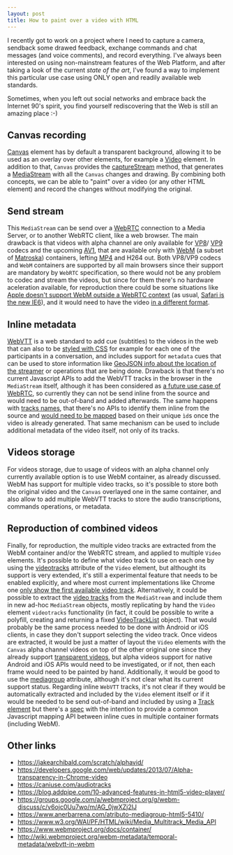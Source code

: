 ```yaml
---
layout: post
title: How to paint over a video with HTML
---
```


I recently got to work on a project where I need to capture a camera, sendback
some drawed feedback, exchange commands and chat messages (and voice comments),
and record everything. I've always been interested on using non-mainstream
features of the Web Platform, and after taking a look of the current
*state of the art*, I've found a way to implement this particular use case using
ONLY open and readily available web standards.

Sometimes, when you left out social networks and embrace back the Internet 90's
spirit, you find yourself rediscovering that the Web is still an amazing place
:-)

## Canvas recording

[Canvas](https://developer.mozilla.org/en-US/docs/Web/HTML/Element/canvas)
element has by default a transparent background, allowing it to be used as an
overlay over other elements, for example a
[Video](https://developer.mozilla.org/en-US/docs/Web/HTML/Element/video)
element. In addition to that, `Canvas` provides the
[captureStream](https://developer.mozilla.org/en-US/docs/Web/API/HTMLCanvasElement/captureStream)
method, that generates a
[MediaStream](https://developer.mozilla.org/en-US/docs/Web/API/MediaStream) with
all the `Canvas` changes and drawing. By combining both concepts, we can be able
to "paint" over a video (or any other HTML element) and record the changes
without modifying the original.

## Send stream

This `MediaStream` can be send over a [WebRTC](https://webrtc.org/) connection
to a Media Server, or to another WebRTC client, like a web browser. The main
drawback is that videos with alpha channel are only available for
[VP8](http://tools.ietf.org/html/rfc6386)/
[VP9](https://www.webmproject.org/vp9) codecs and the upcoming
[AV1](https://aomedia.org/av1-features/), that are available only with
[WebM](https://www.webmproject.org/) (a subset of
[Matroska](https://www.matroska.org)) containers, lefting
[MP4](https://stackoverflow.com/a/55157224/586382) and H264 out. Both VP8/VP9
codecs and `WebM` containers are supported by all main browsers since their
support are mandatory by `WebRTC` specification, so there would not be any
problem to codec and stream the videos, but since for them there's no hardware
aceleration available, for reproduction there could be some situations like
[Apple doesn't support WebM outside a WebRTC context](https://caniuse.com/webm)
(as usual, [Safari is the new IE6](https://www.safari-is-the-new-ie.com/)), and
it would need to have the video
[in a different format](https://stackoverflow.com/a/63607750/586382).

## Inline metadata

[WebVTT](https://www.w3.org/TR/webvtt1/) is a web standard to add cue
(subtitles) to the videos in the web that can also to be
[styled with CSS](https://developer.mozilla.org/en-US/docs/Web/Guide/Audio_and_video_delivery/Adding_captions_and_subtitles_to_HTML5_video#Styling_the_displayed_subtitles)
for example for each one of the participants in a conversation, and includes
support for `metadata` cues that can be used to store information like
[GeoJSON info about the location of the streamer](http://wiki.webmproject.org/webm-metadata/temporal-metadata/webvtt-metadata)
or operations that are being done. Drawback is that there's no current
Javascript APIs to add the WebVTT tracks in the browser in the `MediaStream`
itself, although it has been considered as
[a future use case of WebRTC](https://stackoverflow.com/a/39581358/586382), so
currently they can not be send inline from the source and would need to be
out-of-band and added afterwards. The same happens with
[tracks names](https://www.webmproject.org/docs/container/#Name), that there's
no APIs to identify them inline from the source and
[would need to be mapped](https://superuser.com/a/1329070) based on their unique
`ìd`s once the video is already generated. That same mechanism can be used to
include additional metadata of the video itself, not only of its tracks.

## Videos storage

For videos storage, due to usage of videos with an alpha channel only currently
available option is to use WebM container, as already discussed. WebM has
support for multiple video tracks, so it's possible to store both the original
video and the `Canvas` overlayed one in the same container, and also allow to
add multiple WebVTT tracks to store the audio transcriptions, commands
operations, or metadata.

## Reproduction of combined videos

Finally, for reproduction, the multiple video tracks are extracted from the WebM
container and/or the WebRTC stream, and applied to multiple `Video` elements.
It's possible to define what video track to use on each one by using the
[videotracks](https://developer.mozilla.org/en-US/docs/Web/API/HTMLMediaElement/videoTracks)
attribute of the `Video` element, but althought its support is very extended,
it's still a experimental feature that needs to be enabled explicitly, and where
most current implementations like Chrome one
[only show the first available video track](https://paul.kinlan.me/crbug-894556-multiple-video-tracks-in-a-mediastream-are-not-reflected-on-the-videotracks-object-on-the-video-element/).
Alternatively, it could be possible to extract the
[video tracks](https://developer.mozilla.org/en-US/docs/Web/API/MediaStream/getVideoTracks)
from the `MediaStream` and include them in new ad-hoc `MediaStream` objects,
mostly replicating by hand the `Video` element `videotracks` functionality (in
fact, it could be possible to write a polyfill, creating and returning a fixed
[VideoTrackList](https://developer.mozilla.org/en-US/docs/Web/API/VideoTrackList)
object). That would probably be the same
process needed to be done with Android or iOS clients, in case they don't
support selecting the video track. Once videos are extracted, it would be just a
matter of layout the `Video` elements with the `Canvas` alpha channel videos on
top of the other original one since they already support
[transparent videos](https://ataylor32.github.io/demo-html5-transparent-video/),
but alpha videos support for native Android and iOS APIs would need to be
investigated, or if not, then each frame would need to be painted by hand.
Additionally, it would be good to use the
[mediagroup](https://developer.mozilla.org/en-US/docs/Web/API/HTMLMediaElement/mediaGroup)
attribute, although it's not clear what its current support status. Regarding
inline `WebVTT` tracks, it's not clear if they would be automatically extracted
and included by the `Video` element itself or if it would be needed to be send
out-of-band and included by using a
[Track element](https://developer.mozilla.org/en-US/docs/Web/HTML/Element/track)
but there's a [spec](https://dev.w3.org/html5/html-sourcing-inband-tracks/) with
the intention to provide a common Javascript mapping API between inline cues in
multiple container formats (including WebM).

## Other links

- https://jakearchibald.com/scratch/alphavid/
- https://developers.google.com/web/updates/2013/07/Alpha-transparency-in-Chrome-video
- https://caniuse.com/audiotracks
- https://blog.addpipe.com/10-advanced-features-in-html5-video-player/
- https://groups.google.com/a/webmproject.org/g/webm-discuss/c/v6ojc0Uu7wo/m/AG_0jwXZj2IJ
- https://www.anerbarrena.com/atributo-mediagroup-html5-5410/
- https://www.w3.org/WAI/PF/HTML/wiki/Media_Multitrack_Media_API
- https://www.webmproject.org/docs/container/
- http://wiki.webmproject.org/webm-metadata/temporal-metadata/webvtt-in-webm
